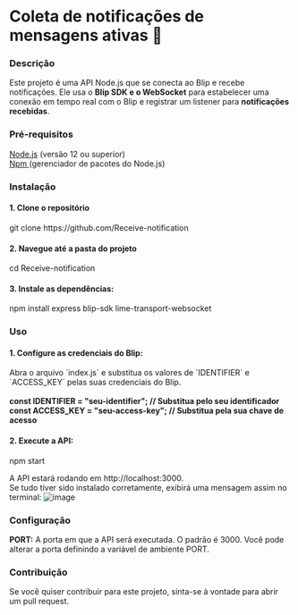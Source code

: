 <h1><b> Coleta de notificações de mensagens ativas 🚀</b></h1>

<h3><b>Descrição</b></h3> 
Este projeto é uma API Node.js que se conecta ao Blip e recebe notificações. 
Ele usa o <b>Blip SDK e o WebSocket</b> para estabelecer uma conexão em tempo real com o Blip e registrar um listener para <b>notificações recebidas</b>.

<h3><b>Pré-requisitos</b></h3> 
<a href="https://nodejs.org/pt"> Node.js<a/> (versão 12 ou superior)<br>
<a href="https://www.npmjs.com"> Npm <a/> (gerenciador de pacotes do Node.js)

<h3><b>Instalação</b></h3>
<h4>1. Clone o repositório </h4> 
git clone https://github.com/Receive-notification

<h4>2. Navegue até a pasta do projeto </h4> 
cd Receive-notification

<h4>3. Instale as dependências:</h4> 
npm install express blip-sdk lime-transport-websocket

<h3><b>Uso</b></h3> 
<h4>1. Configure as credenciais do Blip: </h4> 
Abra o arquivo `index.js` e substitua os valores de `IDENTIFIER` e `ACCESS_KEY` pelas suas credenciais do Blip.<br><br>
    <b>const IDENTIFIER = "seu-identifier"; // Substitua pelo seu identificador<br>
    const ACCESS_KEY = "seu-access-key"; // Substitua pela sua chave de acesso<br></b>

<h4>2. Execute a API: </h4> 
npm start

A API estará rodando em http://localhost:3000.<br>
Se tudo tiver sido instalado corretamente, exibirá uma mensagem assim no terminal:
![image](https://github.com/user-attachments/assets/57a31d11-fbc9-4da5-b982-e2e5e9064243)


<h3><b>Configuração</b></h3> 
<b>PORT:</b> A porta em que a API será executada. O padrão é 3000. Você pode alterar a porta definindo a variável de ambiente PORT.

<h3><b>Contribuição</b></h3> 
Se você quiser contribuir para este projeto, sinta-se à vontade para abrir um pull request.
